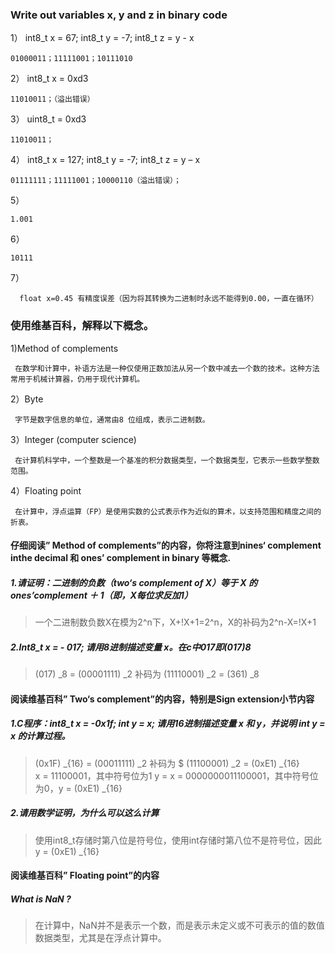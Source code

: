 ### Write out variables x, y and z in binary code 
1） int8_t x = 67; int8_t y = -7; int8_t z = y - x
     
    01000011；11111001；10111010

2） int8_t x = 0xd3
     
    11010011；（溢出错误）

3） uint8_t = 0xd3
 
    11010011；
  
4） int8_t x = 127; int8_t y = -7; int8_t z = y – x
  
    01111111；11111001；10000110（溢出错误）；

5）

    1.001

6）

    10111

7） 

      float x=0.45 有精度误差（因为将其转换为二进制时永远不能得到0.00，一直在循环）
 
### 使用维基百科，解释以下概念。
1)Method of complements
     
     在数学和计算中，补语方法是一种仅使用正数加法从另一个数中减去一个数的技术。这种方法常用于机械计算器，仍用于现代计算机。

2）Byte

     字节是数字信息的单位，通常由8 位组成，表示二进制数。
 
3）Integer (computer science)
     
     在计算机科学中，一个整数是一个基准的积分数据类型，一个数据类型，它表示一些数学整数范围。

4）Floating point

     在计算中，浮点运算（FP）是使用实数的公式表示作为近似的算术，以支持范围和精度之间的折衷。
     
#### 仔细阅读” Method of complements”的内容，你将注意到nines‘ complement inthe decimal 和 ones’ complement in binary 等概念. 

##### 1.请证明：二进制的负数（two‘s complement of X）等于 X 的 ones’complement ＋ 1（即，X每位求反加1）

> 一个二进制数负数X在模为2^n下，X+!X+1=2^n，X的补码为2^n-X=!X+1

##### 2.Int8_t x = - 017; 请用8进制描述变量 x。在c中017即(017)8

>  (017) _8 = (00001111) _2   补码为  (11110001) _2 = (361) _8

#### 阅读维基百科” Two‘s complement”的内容，特别是Sign extension小节内容
##### 1.C程序：int8_t x = -0x1f; int y = x; 请用16进制描述变量 x 和 y，并说明 int y = x 的计算过程。

>  (0x1F) _{16} =  (00011111) _2 补码为 $ (11100001) _2 = (0xE1) _{16}  
> x = 11100001，其中符号位为1 
> y = x = 0000000011100001，其中符号位为0，y = (0xE1) _{16} 

##### 2.请用数学证明，为什么可以这么计算

> 使用int8_t存储时第八位是符号位，使用int存储时第八位不是符号位，因此y =  (0xE1) _{16}

#### 阅读维基百科” Floating point”的内容

##### What is NaN ?

> 在计算中，NaN并不是表示一个数，而是表示未定义或不可表示的值的数值数据类型，尤其是在浮点计算中。


